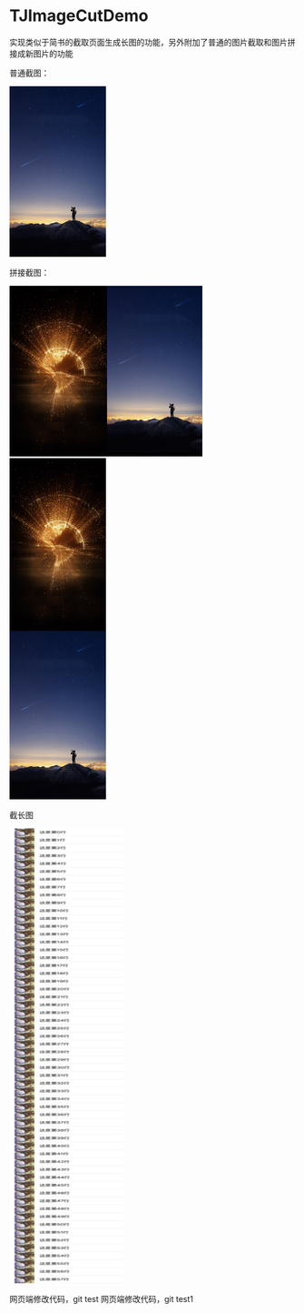# TJImageCutDemo
实现类似于简书的截取页面生成长图的功能，另外附加了普通的图片截取和图片拼接成新图片的功能

普通截图：

<img src="https://github.com/JoshPellTan/TJImageCutDemo/raw/master/IMG_2982.JPG" width="170" height="300" alt="image"/>

拼接截图：

<img src="https://github.com/JoshPellTan/TJImageCutDemo/raw/master/IMG_2983.JPG" width="340" height="300" alt="image"/>

<img src="https://github.com/JoshPellTan/TJImageCutDemo/raw/master/IMG_2984.JPG" width="170" height="600" alt="image"/>


截长图

<img src="https://github.com/JoshPellTan/TJImageCutDemo/raw/master/IMG_2981.JPG" width="200" height="800" alt="image"/>

网页端修改代码，git test
网页端修改代码，git test1
